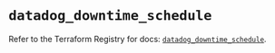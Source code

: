 # `datadog_downtime_schedule`

Refer to the Terraform Registry for docs: [`datadog_downtime_schedule`](https://registry.terraform.io/providers/datadog/datadog/3.60.0/docs/resources/downtime_schedule).
